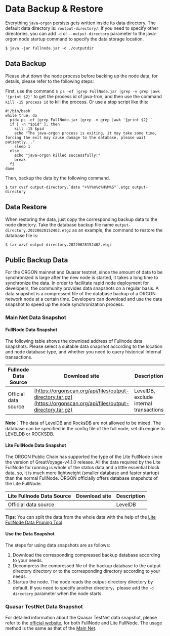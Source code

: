 # Data Backup & Restore

Everything `java-orgon` persists gets written inside its data directory. The default data directory is: `/output-directory/`. If you need to specify other directories, you can add `-d` or `--output-directory` parameter to the java-orgon node startup command to specify the data storage location.

```
$ java -jar fullnode.jar -d ./outputdir
```

## Data Backup
Please shut down the node process before backing up the node data, for details, please refer to the following steps:

First, use the command `$ ps -ef |grep FullNode.jar |grep -v grep |awk '{print $2}'` to get the process id of java-tron, and then use the command `kill -15 process id` to kill the process. Or use a stop script like this:

```
#!/bin/bash
while true; do
  pid=`ps -ef |grep FullNode.jar |grep -v grep |awk '{print $2}'`
  if [ -n "$pid" ]; then
    kill -15 $pid
    echo "The java-orgon process is exiting, it may take some time, forcing the exit may cause damage to the database, please wait patiently..."
    sleep 1
  else
    echo "java-orgon killed successfully!"
    break
  fi
done
```

Then, backup the data by the following command.

```
$ tar cvzf output-directory.`date "+%Y%m%d%H%M%S"`.etgz output-directory
```

## Data Restore

When restoring the data, just copy the corresponding backup data to the node directory. Take the database backup file name `output-directory.20220628152402.etgz` as an example, the command to restore the database file is:

```
$ tar xzvf output-directory.20220628152402.etgz
```

## Public Backup Data

For the ORGON mainnet and Quasar testnet, since the amount of data to be synchronized is large after the new node is started, it takes a long time to synchronize the data. In order to facilitate rapid node deployment for developers, the community provides data snapshots on a regular basis. A data snapshot is a compressed file of the database backup of a ORGON network node at a certain time. Developers can download and use the data snapshot to speed up the node synchronization process.

### Main Net Data Snapshot

#### FullNode Data Snapshot

The following table shows the download address of Fullnode data snapshots. Please select a suitable data snapshot according to the location and node database type, and whether you need to query historical internal transactions.


| Fullnode Data Source | Download site                                                                                                      | Description |
| -------- |--------------------------------------------------------------------------------------------------------------------| -------- |
| Official data source    | [https://orgonscan.org/api/files/output-directory.tar.gz](https://orgonscan.org/api/files/output-directory.tar.gz) | LevelDB, exclude internal transactions     |


**Note**：The data of LevelDB and RocksDB are not allowed to be mixed. The database can be specified in the config file of the full node, set db.engine to LEVELDB or ROCKSDB.



#### Lite FullNode Data Snapshot


The ORGON Public Chain has supported the type of the Lite FullNode since the version of GreatVoyage-v4.1.0 release. All the data required by the Lite FullNode for running is whole of the status data and a little essential block data, so, it is much more lightweight (smaller database and faster startup) than the normal FullNode. ORGON officially offers database snapshots of the Lite FullNode.


| Lite Fullnode Data Source | Download site | Description |
|---------------------------| -------- | -------- |
| Official data source      | []()     | LevelDB  |


**Tips**: You can split the data from the whole data with the help of the [Lite FullNode Data Pruning Tool](toolkit.md/#lite-fullnode-data-pruning).

#### Use the Data Snapshot

The steps for using data snapshots are as follows:

1. Download the corresponding compressed backup database according to your needs.
2. Decompress the compressed file of the backup database to the output-directory directory or to the corresponding directory according to your needs.
3. Startup the node. The node reads the output-directory directory by default. If you need to specify another directory，please add the `-d directory` parameter when the node starts.


### Quasar TestNet Data Snapshot
For detailed information about the Quasar TestNet data snapshot, please refer to the [official website](https://quasarex.io/), for both FullNode and Lite FullNode. The usage method is the same as that of the [Main Net](#use-the-data-snapshot).
